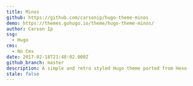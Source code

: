 ```yaml
---
title: Minos
github: https://github.com/carsonip/hugo-theme-minos
demo: https://themes.gohugo.io/theme/hugo-theme-minos/
author: Carson Ip
ssg:
  - Hugo
cms:
  - No Cms
date: 2017-02-18T21:48:02.000Z
github_branch: master
description: A simple and retro styled Hugo theme ported from Hexo
stale: false
---
```

